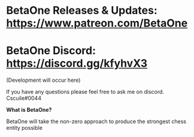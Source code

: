 
# BetaOne Releases & Updates: https://www.patreon.com/BetaOne

# BetaOne Discord: https://discord.gg/kfyhvX3
(Development will occur here)

If you have any questions please feel free to ask me on discord. Cscuile#0044

**What is BetaOne?**

BetaOne will take the non-zero approach to produce the strongest chess entity possible
